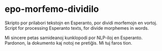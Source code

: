 # epo-morfemo-dividilo
Skripto por prilabori tekstojn en Esperanto, por dividi morfemojn en vortoj.
Script for processing Esperanto texts, for divide morphemes in words.

Mi sincere petas samideanoj kunklopodi por NLP-iloj en Esperanto.
Pardonon, la dokumento kaj notoj ne pretiĝis. Mi tuj faros tion.
